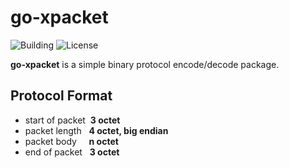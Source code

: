 # go-xpacket

![Building](https://img.shields.io/badge/building-passing-green.svg)
![License](https://img.shields.io/badge/license-MIT-blue.svg)

**go-xpacket** is a simple binary protocol encode/decode package.

## Protocol Format

- start of packet &nbsp;**3 octet**
- packet length   &nbsp;&nbsp;**4 octet, big endian**
- packet body     &nbsp;&nbsp;&nbsp;&nbsp;**n octet**
- end of packet   &nbsp;&nbsp;**3 octet**
